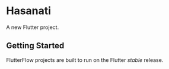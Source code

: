 # Hasanati

A new Flutter project.

## Getting Started

FlutterFlow projects are built to run on the Flutter _stable_ release.
